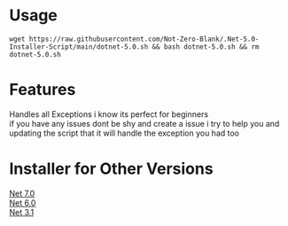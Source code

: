 # Usage
```wget https://raw.githubusercontent.com/Not-Zero-Blank/.Net-5.0-Installer-Script/main/dotnet-5.0.sh && bash dotnet-5.0.sh && rm dotnet-5.0.sh```
# Features
Handles all Exceptions i know its perfect for beginners<br />
if you have any issues dont be shy and create a issue i try to help you and updating the script that it will handle the exception you had too
# Installer for Other Versions
[Net 7.0](https://github.com/Not-Zero-Blank/.Net-7.0-Installer-Script)<br />
[Net 6.0](https://github.com/Not-Zero-Blank/.Net-6.0-Installer-Script)<br />
[Net 3.1](https://github.com/Not-Zero-Blank/.Net-3.1-Installer-Script)<br />
